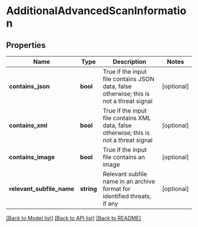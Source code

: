 # AdditionalAdvancedScanInformation

## Properties
Name | Type | Description | Notes
------------ | ------------- | ------------- | -------------
**contains_json** | **bool** | True if the input file contains JSON data, false otherwise; this is not a threat signal | [optional] 
**contains_xml** | **bool** | True if the input file contains XML data, false otherwise; this is not a threat signal | [optional] 
**contains_image** | **bool** | True if the input file contains an image | [optional] 
**relevant_subfile_name** | **string** | Relevant subfile name in an archive format for identified threats, if any | [optional] 

[[Back to Model list]](../README.md#documentation-for-models) [[Back to API list]](../README.md#documentation-for-api-endpoints) [[Back to README]](../README.md)


